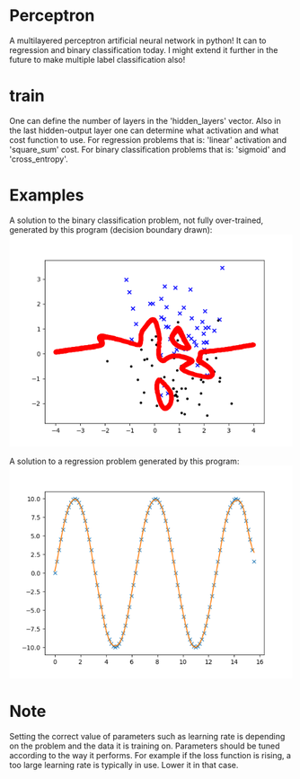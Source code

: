 # Perceptron
A multilayered perceptron artificial neural network in python!
It can to regression and binary classification today.
I might extend it further in the future to make
multiple label classification also!

# train
One can define the number of layers in the 'hidden_layers' vector.
Also in the last hidden-output layer one can determine what 
activation and what cost function to use.
For regression problems that is: 'linear' activation and 'square_sum' cost.
For binary classification problems that is: 'sigmoid' and 'cross_entropy'. 

# Examples 

A solution to the binary classification problem, not fully over-trained, generated by this program (decision boundary drawn):
![Binary classification](examples/gauss_classifier_H100-100-100-10-10.png?raw=true "Binary Classification")

A solution to a regression problem generated by this program:
![Function regression](examples/sin_regression_H10-10-10.png?raw=true "Binary Classification")

# Note
Setting the correct value of parameters such as learning rate is depending
on the problem and the data it is training on. Parameters should be tuned 
according to the way it performs. For example if the loss function is rising, 
a too large  learning rate is typically in use. Lower it in that case. 
